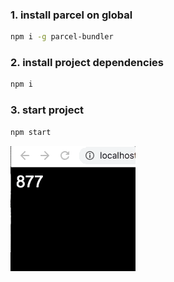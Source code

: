 ### 1. install parcel on global
```bash
npm i -g parcel-bundler
```

### 2. install project dependencies
```bash
npm i
```

### 3. start project
```bash
npm start
```

![](../result_images/practice_05.gif)